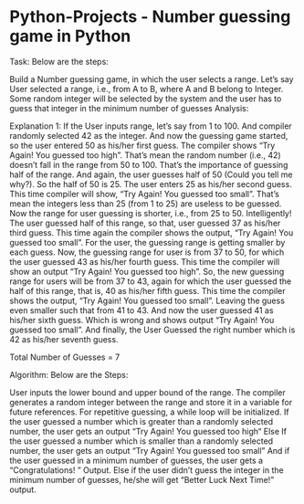 # Python-Projects - Number guessing game in Python

Task: Below are the steps:

Build a Number guessing game, in which the user selects a range.
Let’s say User selected a range, i.e., from A to B, where A and B belong to Integer.
Some random integer will be selected by the system and the user has to guess that integer in the minimum number of guesses
Analysis:

Explanation 1: If the User inputs range, let’s say from 1 to 100. And compiler randomly selected 42 as the integer. And now the guessing game started, so the user entered 50 as his/her first guess. The compiler shows “Try Again! You guessed too high”. That’s mean the random number (i.e., 42) doesn’t fall in the range from 50 to 100. That’s the importance of guessing half of the range. And again, the user guesses half of 50 (Could you tell me why?). So the half of 50 is 25. The user enters 25 as his/her second guess. This time compiler will show, “Try Again! You guessed too small”. That’s mean the integers less than 25 (from 1 to 25) are useless to be guessed. Now the range for user guessing is shorter, i.e., from 25 to 50. Intelligently! The user guessed half of this range, so that, user guessed 37 as his/her third guess.  This time again the compiler shows the output, “Try Again! You guessed too small”. For the user, the guessing range is getting smaller by each guess. Now, the guessing range for user is from 37 to 50, for which the user guessed 43 as his/her fourth guess. This time the compiler will show an output “Try Again! You guessed too high”. So, the new guessing range for users will be from 37 to 43, again for which the user guessed the half of this range, that is, 40 as his/her fifth guess.  This time the compiler shows the output, “Try Again! You guessed too small”. Leaving the guess even smaller such that from 41 to 43. And now the user guessed 41 as his/her sixth guess. Which is wrong and shows output “Try Again! You guessed too small”. And finally, the User Guessed the right number which is 42 as his/her seventh guess.

Total Number of Guesses = 7

Algorithm: Below are the Steps:

User inputs the lower bound and upper bound of the range.
The compiler generates a random integer between the range and store it in a variable for future references.
For repetitive guessing, a while loop will be initialized.
If the user guessed a number which is greater than a randomly selected number, the user gets an output “Try Again! You guessed too high“
Else If the user guessed a number which is smaller than a randomly selected number, the user gets an output “Try Again! You guessed too small”
And if the user guessed in a minimum number of guesses, the user gets a “Congratulations! ” Output.
Else if the user didn’t guess the integer in the minimum number of guesses, he/she will get “Better Luck Next Time!” output.
